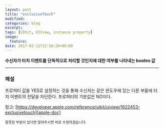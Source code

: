 ```yaml
---
layout: post
title: "exclusiveTouch"
modified:
categories: blog
excerpt:
tags: [UIKit, UIView, instance property]
image:
  feature:
date: 2017-03-11T22:58:20+09:00
---
```

**수신자가 터치 이벤트를 단독적으로 처리할 것인지에 대한 여부를 나타내는 boolen 값**

----
### 해설
프로퍼티 값을 YES로 설정하는 것을 통해 수신자는 같은 윈도우에 있는 다른 부들에 터치 이벤트의 전달을 차단한다.
프로퍼티의 기본값은 NO이다.

참고: [https://developer.apple.com/reference/uikit/uiview/1622453-exclusivetouch][apple-doc]


<sub>잘못된 부분이 있다면 알려주시면 바로 수정하겠습니다.</sub>

[apple-doc]: https://developer.apple.com/reference/uikit/uiview/1622453-exclusivetouch

